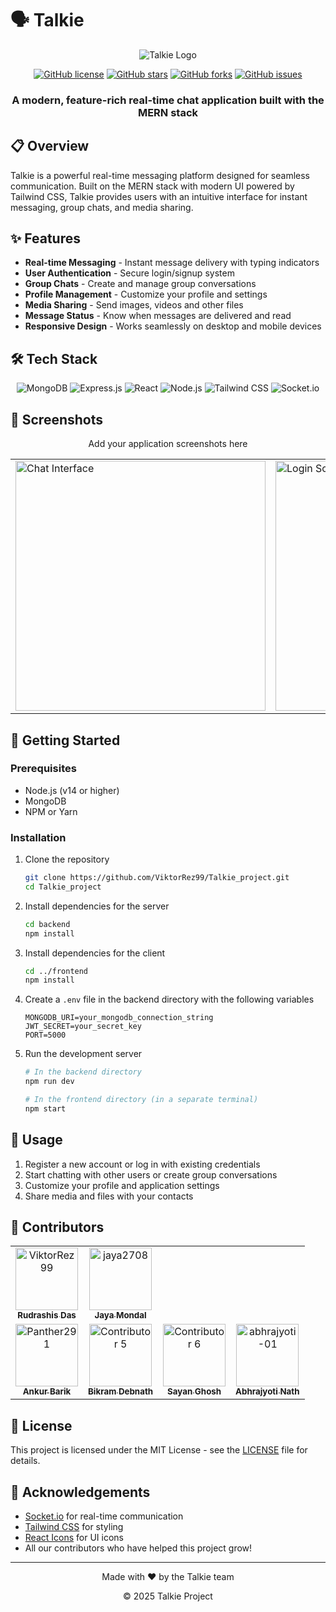 # 🗣️ Talkie

<div align="center">
  
  ![Talkie Logo](https://img.shields.io/badge/Talkie-Real--Time%20Chat-blue?style=for-the-badge&logo=chat)
  
  [![GitHub license](https://img.shields.io/github/license/ViktorRez99/Talkie_project?style=flat-square)](LICENSE)
  [![GitHub stars](https://img.shields.io/github/stars/ViktorRez99/Talkie_project?style=flat-square)](https://github.com/ViktorRez99/Talkie_project/stargazers)
  [![GitHub forks](https://img.shields.io/github/forks/ViktorRez99/Talkie_project?style=flat-square)](https://github.com/ViktorRez99/Talkie_project/network)
  [![GitHub issues](https://img.shields.io/github/issues/ViktorRez99/Talkie_project?style=flat-square)](https://github.com/ViktorRez99/Talkie_project/issues)
  
  <h3>A modern, feature-rich real-time chat application built with the MERN stack</h3>
</div>

## 📋 Overview

Talkie is a powerful real-time messaging platform designed for seamless communication. Built on the MERN stack with modern UI powered by Tailwind CSS, Talkie provides users with an intuitive interface for instant messaging, group chats, and media sharing.

## ✨ Features

- **Real-time Messaging** - Instant message delivery with typing indicators
- **User Authentication** - Secure login/signup system
- **Group Chats** - Create and manage group conversations
- **Profile Management** - Customize your profile and settings
- **Media Sharing** - Send images, videos and other files
- **Message Status** - Know when messages are delivered and read
- **Responsive Design** - Works seamlessly on desktop and mobile devices

## 🛠️ Tech Stack

<div align="center">
  
  ![MongoDB](https://img.shields.io/badge/MongoDB-47A248?style=for-the-badge&logo=mongodb&logoColor=white)
  ![Express.js](https://img.shields.io/badge/Express-000000?style=for-the-badge&logo=express&logoColor=white)
  ![React](https://img.shields.io/badge/React-61DAFB?style=for-the-badge&logo=react&logoColor=black)
  ![Node.js](https://img.shields.io/badge/Node.js-339933?style=for-the-badge&logo=nodedotjs&logoColor=white)
  ![Tailwind CSS](https://img.shields.io/badge/Tailwind_CSS-38B2AC?style=for-the-badge&logo=tailwind-css&logoColor=white)
  ![Socket.io](https://img.shields.io/badge/Socket.io-010101?style=for-the-badge&logo=socket.io&logoColor=white)
  
</div>

## 📸 Screenshots

<div align="center">
  <p>Add your application screenshots here</p>
  
  <!-- Replace with actual screenshots -->
  <table>
    <tr>
      <td><img src="https://i.ibb.co/0pDwPkms/image.png" alt="Chat Interface" width="400"/></td>
      <td><img src="https://i.ibb.co/4R4Td5JZ/image.png" alt="Login Screen" width="400"/></td>
    </tr>
<!--     <tr>
      <td><img src="Chat UI image link" alt="Chat" width="400"/></td>
      <td><img src="Settings" alt="Settings" width="400"/></td>
    </tr> -->
  </table>
</div>

## 🚀 Getting Started

### Prerequisites

- Node.js (v14 or higher)
- MongoDB
- NPM or Yarn

### Installation

1. Clone the repository
   ```bash
   git clone https://github.com/ViktorRez99/Talkie_project.git
   cd Talkie_project
   ```

2. Install dependencies for the server
   ```bash
   cd backend
   npm install
   ```

3. Install dependencies for the client
   ```bash
   cd ../frontend
   npm install
   ```

4. Create a `.env` file in the backend directory with the following variables
   ```
   MONGODB_URI=your_mongodb_connection_string
   JWT_SECRET=your_secret_key
   PORT=5000
   ```

5. Run the development server
   ```bash
   # In the backend directory
   npm run dev
   
   # In the frontend directory (in a separate terminal)
   npm start
   ```

## 📝 Usage

1. Register a new account or log in with existing credentials
2. Start chatting with other users or create group conversations
3. Customize your profile and application settings
4. Share media and files with your contacts

## 👥 Contributors

<div align="center">
  <table>
    <tr>
      <td align="center">
        <a href="https://github.com/ViktorRez99">
          <img src="https://github.com/ViktorRez99.png" width="100px;" alt="ViktorRez99"/>
          <br />
          <sub><b>Rudrashis Das</b></sub>
        </a>
      </td>
      <td align="center">
        <a href="https://github.com/jaya2708">
          <img src="https://github.com/jaya2708.png" width="100px;" alt="jaya2708"/>
          <br />
          <sub><b>Jaya Mondal</b></sub>
        </a>
      </td>
    </tr>
    <tr>
      <td align="center">
        <a href="https://github.com/Panther291">
          <img src="https://github.com/Panther291.png" width="100px;" alt="Panther291"/>
          <br />
          <sub><b>Ankur Barik</b></sub>
        </a>
      </td>
      <td align="center">
        <a href="https://github.com/BIKRAM-DEBNATH">
          <img src="https://github.com/BIKRAM-DEBNATH.png" width="100px;" alt="Contributor 5"/>
          <br />
          <sub><b>Bikram Debnath</b></sub>
        </a>
      </td>
      <td align="center">
        <a href="#">
          <img src="https://github.com/sayanghoshgit.png" width="100px;" alt="Contributor 6"/>
          <br />
          <sub><b>Sayan Ghosh</b></sub>
        </a>
      </td>
      <td align="center">
        <a href="https://github.com/abhrajyoti-01">
          <img src="https://github.com/abhrajyoti-01.png" width="100px;" alt="abhrajyoti-01"/>
          <br />
          <sub><b>Abhrajyoti Nath</b></sub>
        </a>
      </td>
    </tr>
  </table>
</div>

## 📜 License

This project is licensed under the MIT License - see the [LICENSE](LICENSE) file for details.

## 🙏 Acknowledgements

- [Socket.io](https://socket.io/) for real-time communication
- [Tailwind CSS](https://tailwindcss.com/) for styling
- [React Icons](https://react-icons.github.io/react-icons/) for UI icons
- All our contributors who have helped this project grow!

---

<div align="center">
  <p>Made with ❤️ by the Talkie team</p>
  <p>© 2025 Talkie Project</p>
</div>

